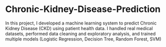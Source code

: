 # Chronic-Kidney-Disease-Prediction
In this project, I developed a machine learning system to predict Chronic Kidney Disease (CKD) using patient health data. I handled real medical datasets, performed data cleaning and exploratory analysis, and trained multiple models (Logistic Regression, Decision Tree, Random Forest, SVM)
